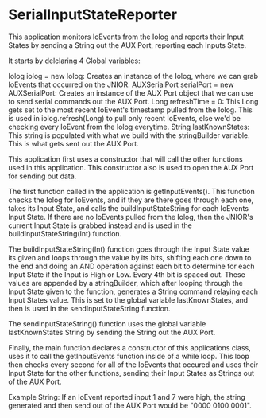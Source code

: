 # SerialInputStateReporter
This application monitors IoEvents from the Iolog and reports their Input States by sending a String out the AUX Port, reporting each Inputs State.

It starts by delclaring 4 Global variables: 

Iolog iolog = new Iolog:                        Creates an instance of the Iolog, where we can grab IoEvents that occurred on the JNIOR.
AUXSerialPort serialPort = new AUXSerialPort:   Creates an instance of the AUX Port object that we can use to send serial commands out the AUX Port.
Long refreshTime = 0:                           This Long gets set to the most recent IoEvent's timestamp pulled from the Iolog. This is used in iolog.refresh(Long)
                                                to pull only recent IoEvents, else we'd be checking every IoEvent from the Iolog everytime.
String lastKnownStates:                         This string is populated with what we build with the stringBuilder variable. This is what gets sent out the AUX Port.

This application first uses a constructor that will call the other functions used in this application. This constructor also is used to open the AUX Port for sending out data.

The first function called in the application is getInputEvents(). This function checks the Iolog for IoEvents, and if they are there goes through each one, takes its Input State, and calls the buildInputStateString for each IoEvents Input State. If there are no IoEvents pulled from the Iolog, then the JNIOR's current Input State is grabbed instead and is used in the buildInputStateString(Int) function.

The buildInputStateString(Int) function goes through the Input State value its given and loops through the value by its bits, shifting each one down to the end and doing an AND operation against each bit to determine for each Input State if the Input is High or Low. Every 4th bit is spaced out. These values are appended by a stringBuilder, which after looping through the Input State given to the function, generates a String command relaying each Input States value. This is set to the global variable lastKnownStates, and then is used in the sendInputStateString function.

The sendInputStateString() function uses the global variable lastKnownStates String by sending the String out the AUX Port.

Finally, the main function declares a constructor of this applications class, uses it to call the getInputEvents function inside of a while loop. This loop then checks every second for all of the IoEvents that occured and uses their Input State for the other functions, sending their Input States as Strings out of the AUX Port.

Example String:
If an IoEvent reported input 1 and 7 were high, the string generated and then send out of the AUX Port would be "0000 0100 0001".
